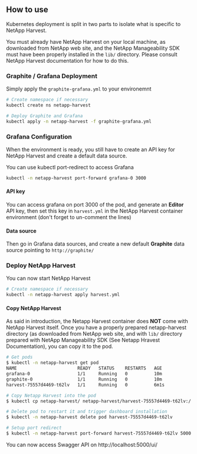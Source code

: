 ## How to use

Kubernetes deployment is split in two parts to isolate what is specific to NetApp Harvest.

You must already have NetApp Harvest on your local machine, as downloaded from NetApp web site, and the NetApp Manageability SDK must have been properly installed in the `lib/` directory. Please consult NetApp Harvest documentation for how to do this.

### Graphite / Grafana Deployment

Simply apply the `graphite-grafana.yml` to your environemnt

```bash
# Create namespace if necessary
kubectl create ns netapp-harvest

# Deploy Graphite and Grafana
kubectl apply -n netapp-harvest -f graphite-grafana.yml
```

### Grafana Configuration

When the environment is ready, you still have to create an API key for NetApp Harvest and create a default data source.

You can use kubectl port-redirect to access Grafana

```sh
kubectl -n netapp-harvest port-forward grafana-0 3000
```

#### API key

You can access grafana on port 3000 of the pod, and generate an **Editor** API key, then set this key in `harvest.yml` in the NetApp Harvest container environment (don't forget to un-comment the lines)

#### Data source

Then go in Grafana data sources, and create a new default **Graphite** data source pointing to `http://graphite/`

### Deploy NetApp Harvest

You can now start NetApp Harvest

```bash
# Create namespace if necessary
kubectl -n netapp-harvest apply harvest.yml
```

#### Copy NetApp Harvest

As said in introduction, the Netapp Harvest container does **NOT** come with NetApp Harvest itself. Once you have a properly prepared netapp-harvest directory (as downloaded from NetApp web site, and with `lib/` directory prepared with NetApp Manageability SDK (See Netapp Hravest Documentation), you can copy it to the pod.

```bash
# Get pods
$ kubectl -n netapp-harvest get pod
NAME                       READY   STATUS    RESTARTS   AGE
grafana-0                  1/1     Running   0          10m
graphite-0                 1/1     Running   0          10m
harvest-75557d4469-t62lv   1/1     Running   0          6m1s

# Copy Netapp Harvest into the pod
$ kubectl cp netapp-harvest/ netapp-harvest/harvest-75557d4469-t62lv:/

# Delete pod to restart it and trigger dashboard installation
$ kubectl -n netapp-harvest delete pod harvest-75557d4469-t62lv

# Setup port redirect
$ kubectl -n netapp-harvest port-forward harvest-75557d4469-t62lv 5000
```

You can now access Swagger API on http://localhost:5000/ui/